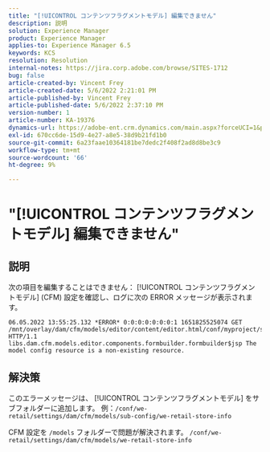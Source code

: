 ```yaml
---
title: "[!UICONTROL コンテンツフラグメントモデル] 編集できません"
description: 説明
solution: Experience Manager
product: Experience Manager
applies-to: Experience Manager 6.5
keywords: KCS
resolution: Resolution
internal-notes: https://jira.corp.adobe.com/browse/SITES-1712
bug: false
article-created-by: Vincent Frey
article-created-date: 5/6/2022 2:21:01 PM
article-published-by: Vincent Frey
article-published-date: 5/6/2022 2:37:10 PM
version-number: 1
article-number: KA-19376
dynamics-url: https://adobe-ent.crm.dynamics.com/main.aspx?forceUCI=1&pagetype=entityrecord&etn=knowledgearticle&id=c91330bb-47cd-ec11-a7b5-6045bd00db25
exl-id: 670cc6de-15d9-4e27-a8e5-38d9b21fd1b0
source-git-commit: 6a23faae10364181be7dedc2f408f2ad8d8be3c9
workflow-type: tm+mt
source-wordcount: '66'
ht-degree: 9%

---
```


# &quot;[!UICONTROL コンテンツフラグメントモデル] 編集できません&quot;

## 説明


次の項目を編集することはできません： [!UICONTROL コンテンツフラグメントモデル] (CFM) 設定を確認し、ログに次の ERROR メッセージが表示されます。

```
06.05.2022 13:55:25.132 *ERROR* 0:0:0:0:0:0:0:1 1651825525074 GET 
/mnt/overlay/dam/cfm/models/editor/content/editor.html/conf/myproject/settings/dam/cfm/models/mycompanymodels HTTP/1.1 
libs.dam.cfm.models.editor.components.formbuilder.formbuilder$jsp The model config resource is a non-existing resource.
```

## 解決策


このエラーメッセージは、 [!UICONTROL コンテンツフラグメントモデル] をサブフォルダーに追加します。
例：`/conf/we-retail/settings/dam/cfm/models/sub-config/we-retail-store-info`

CFM 設定を `/models` フォルダーで問題が解決されます。
`/conf/we-retail/settings/dam/cfm/models/we-retail-store-info`
